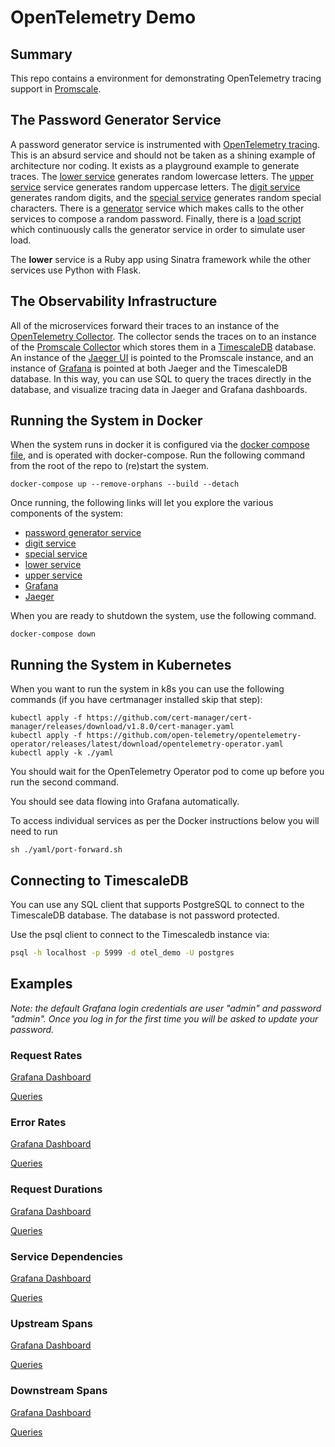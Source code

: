 # OpenTelemetry Demo

## Summary

This repo contains a environment for demonstrating OpenTelemetry tracing
support in [Promscale](https://www.timescale.com/promscale).

## The Password Generator Service

A password generator service is instrumented with 
[OpenTelemetry tracing](https://opentelemetry-python.readthedocs.io/en/stable/). 
This is an absurd service and should not be taken as a shining example
of architecture nor coding. It exists as a playground example to generate
traces. The [lower service](./lower) generates random lowercase letters. The 
[upper service](./upper) service generates random uppercase letters. The 
[digit service](./digit) generates random digits, and the 
[special service](./special) generates random special characters. There is 
a [generator](./generator) service which makes calls to the other services
to compose a random password. Finally, there is a [load script](./load) which
continuously calls the generator service in order to simulate user load.

The **lower** service is a Ruby app using Sinatra framework while the other
services use Python with Flask.

## The Observability Infrastructure

All of the microservices forward their traces to an instance of the 
[OpenTelemetry Collector](https://opentelemetry.io/docs/collector/).
The collector sends the traces on to an instance of the 
[Promscale Collector](https://www.timescale.com/promscale) which 
stores them in a [TimescaleDB](https://www.timescale.com/products) 
database. An instance of the 
[Jaeger UI](https://www.jaegertracing.io/docs/1.30/frontend-ui/) 
is pointed to the Promscale instance, and an instance of 
[Grafana](https://grafana.com/grafana/) is pointed at both Jaeger
and the TimescaleDB database. In this way, you can use SQL to query
the traces directly in the database, and visualize tracing data in
Jaeger and Grafana dashboards.

## Running the System in Docker

When the system runs in docker it is configured via the 
[docker compose file](./docker-compose.yaml), and is operated with
docker-compose. Run the following command from the root of the repo
to (re)start the system.

```
docker-compose up --remove-orphans --build --detach
```

Once running, the following links will let you explore the
various components of the system:

- [password generator service](http://localhost:5050/)
- [digit service](http://localhost:5051/)
- [special service](http://localhost:5052/)
- [lower service](http://localhost:5053/)
- [upper service](http://localhost:5054/)
- [Grafana](http://localhost:3000/)
- [Jaeger](http://localhost:16686/search)

When you are ready to shutdown the system, use the following command.

```
docker-compose down
```

## Running the System in Kubernetes

When you want to run the system in k8s you can use the following commands (if you have certmanager installed skip that step):

```
kubectl apply -f https://github.com/cert-manager/cert-manager/releases/download/v1.8.0/cert-manager.yaml
kubectl apply -f https://github.com/open-telemetry/opentelemetry-operator/releases/latest/download/opentelemetry-operator.yaml
kubectl apply -k ./yaml
```

You should wait for the OpenTelemetry Operator pod to come up before you run the second
command. 

You should see data flowing into Grafana automatically.

To access individual services as per the Docker instructions below you will need to run
```
sh ./yaml/port-forward.sh
```


## Connecting to TimescaleDB

You can use any SQL client that supports PostgreSQL to connect to the TimescaleDB
database. The database is not password protected.

Use the psql client to connect to the Timescaledb instance via:

```bash
psql -h localhost -p 5999 -d otel_demo -U postgres
```
## Examples

_Note: the default Grafana login credentials are user "admin" and password "admin". Once you log in for the first time you will be asked to update your password._

### Request Rates

[Grafana Dashboard](http://localhost:3000/d/QoZDH91nk/01-request-rate?orgId=1)

[Queries](queries/01-request-rates.sql)

### Error Rates

[Grafana Dashboard](http://localhost:3000/d/CiE9l917z/02-error-rates?orgId=1)

[Queries](queries/02-error-rates.sql)

### Request Durations

[Grafana Dashboard](http://localhost:3000/d/GkrS6rJ7z/03-request-durations?orgId=1)

[Queries](queries/03-request-durations.sql)

### Service Dependencies

[Grafana Dashboard](http://localhost:3000/d/scyq99J7k/04-service-dependencies?orgId=1)

[Queries](queries/04-service-dependencies.sql)

### Upstream Spans

[Grafana Dashboard](http://localhost:3000/d/lyIow61nz/05-upstream-spans?orgId=1)

[Queries](queries/05-upstream-spans.sql)

### Downstream Spans

[Grafana Dashboard](http://localhost:3000/d/SdzI3eJnk/06-downstream-spans?orgId=1)

[Queries](queries/06-downstream-spans.sql)
